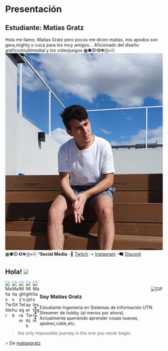 # Presentación

## Estudiante: Matias Gratz
Hola me llamo, Matias Gratz pero pocos me dicen matias, mis apodos son gara,mighty o cuca para los muy amigos... Aficionado del diseño gráfico/multimedial y los videojuegos
▦⚉⌦✪✾⑲◗⎘
![mi foto](foto.jpg)
▦⚉⌦✪✾⑲◗⎘
***Social Media** 
-💜 [Twitch](https://www.twitch.tv/mightyplayer)
-💀 [Instagram](https://www.instagram.com/matiasgratz/)
-🗨️ [Discord](https://discord.gg/yza9jTCMEY)


## Hola! <img src="https://raw.githubusercontent.com/iampavangandhi/iampavangandhi/master/gifs/Hi.gif" width="30px"></h2>

<a href="https://twitter.com/matiasgratz">
  <img align="left" alt="Matias Twitter" width="22px" src="https://cdn.jsdelivr.net/npm/simple-icons@v3/icons/twitter.svg" />
</a>
<a href="https://github.com/matiasgratz">
  <img align="left" alt="Matias Github" width="22px" src="https://cdn.jsdelivr.net/npm/simple-icons@v3/icons/github.svg" />
</a>
<a href="https://t.me/Mighty">
  <img align="left" alt="Mighty's Telegram" width="22px" src="https://cdn.jsdelivr.net/npm/simple-icons@v3/icons/telegram.svg" />
</a>
<a href="https://www.twitch.tv/mightyplayer">
  <img align="left" alt="Mightyplayer Twitch" width="22px" src="https://i.postimg.cc/CK1sTc2s/twitch.png" />
</a>
<a href="https://www.instagram.com/matiasgratz/">
  <img align="left" alt="Matias Instagram" width="22px" src="https://i.postimg.cc/KjN5hCmQ/instagram.png" />
</a>
<br />
<img align="right" alt="GIF" src="https://media.giphy.com/media/13HgwGsXF0aiGY/giphy.gif" />

### Soy Matías Gratz
- Estudiante Ingenieria en Sistemas de Información UTN.
- Streamer de hobby (al menos por ahora). 
- Actualmente queriendo aprender cosas nuevas, ajedrez,rubik,etc;

>the only impossible journey is the one you never begin.

⭐️ De [matiasgratz](https://github.com/matiasgratz)

